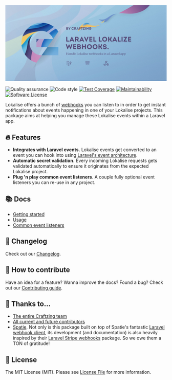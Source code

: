 [![Laravel Lokalise webhooks](art/banner.jpg)](https://craftzing.com)

![Quality assurance](https://github.com/craftzing/laravel-lokalise-webhooks/workflows/Quality%20assurance/badge.svg)
![Code style](https://github.com/craftzing/laravel-lokalise-webhooks/workflows/Code%20style/badge.svg)
[![Test Coverage](https://api.codeclimate.com/v1/badges/881eb71372c1b12c18d5/test_coverage)](https://codeclimate.com/github/craftzing/laravel-lokalise-webhooks/test_coverage)
[![Maintainability](https://api.codeclimate.com/v1/badges/881eb71372c1b12c18d5/maintainability)](https://codeclimate.com/github/craftzing/laravel-lokalise-webhooks/maintainability)
[![Software License](https://img.shields.io/badge/license-MIT-brightgreen.svg?style=flat&color=4D6CB8)](https://github.com/craftzing/laravel-lokalise-webhooks/blob/master/LICENSE)

Lokalise offers a bunch of [webhooks](https://docs.lokalise.com/en/articles/3184756-webhooks) you can listen to in order
to get instant notifications about events happening in one of your Lokalise projects. This package aims at helping you
manage these Lokalise events within a Laravel app.

## 🔥 Features

- **Integrates with Laravel events.** Lokalise events get converted to an event you can hook into using 
  [Laravel's event architecture](https://laravel.com/docs/8.x/events).
- **Automatic secret validation.** Every incoming Lokalise requests gets validated automatically to ensure it originates
  from the expected Lokalise project.
- **Plug 'n play common event listeners**. A couple fully optional event listeners you can re-use in any project. 

## 📚 Docs

- [Getting started](/docs/getting-started.md)
- [Usage](/docs/usage.md)
- [Common event listeners](/docs/common-event-listeners.md)

## 📝 Changelog

Check out our [Changelog](/CHANGELOG.md).

## 🤝 How to contribute

Have an idea for a feature? Wanna improve the docs? Found a bug? Check out our [Contributing guide](/CONTRIBUTING.md).

## 💙 Thanks to...

- [The entire Craftzing team](https://craftzing.com)
- [All current and future contributors](https://github.com/creaftzing/laravel-lokalise-webhooks/graphs/contributors)
- [Spatie](https://spatie.be). Not only is this package built on top of Spatie's fantastic [Laravel webhook client](https://github.com/spatie/laravel-webhook-client),
its development (and documentation) is also heavily inspired by their [Laravel Stripe webhooks](https://github.com/spatie/laravel-stripe-webhooks) 
package. So we owe them a TON of gratitude!

## 🔑 License

The MIT License (MIT). Please see [License File](/LICENSE) for more information.
